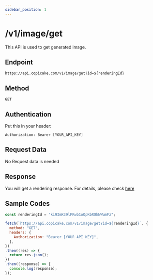 ```yaml
---
sidebar_position: 1
---
```


# /v1/image/get

This API is used to get generated image.

## Endpoint

`https://api.copicake.com/v1/image/get?id=${renderingId}`

## Method

`GET`

## Authentication

Put this in your header:

```
Authorization: Bearer [YOUR_API_KEY]
```

## Request Data

No Request data is needed

## Response

You will get a rendering response. For details, please check [here](/api/rendering)

## Sample Codes

<!-- prettier-ignore -->
```js
const renderingId = "ki9ImK39lPRwb1oOpKbROkNWumFz";

fetch(`https://api.copicake.com/v1/image/get?id=${renderingId}`, {
  method: "GET",
  headers: {
    Authorization: "Bearer [YOUR_API_KEY]",
  },
})
.then((res) => {
  return res.json();
})
.then((response) => {
  console.log(response);
});
```
